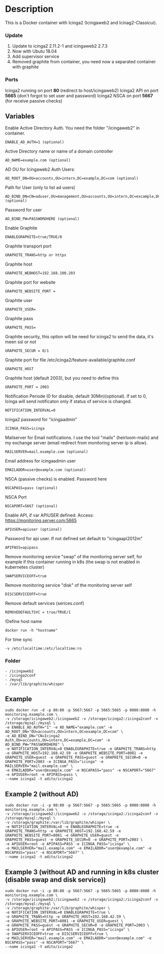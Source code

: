 # Description

This is a Docker container with Icinga2 (Icingaweb2 and Icinag2-Classicui). 

### Update

1. Update to icinga2 2.11.2-1 and icingaweb2 2.7.3
2. Now with Ubutu 18.04 
3. Add supervisor service 
4. Removed graphite from container, you need now a separated container with graphite 

### Ports

Icinga2 running on port **80** (redirect to host/icingaweb2) 
Icinga2 API on port **5665** (don't forgot to set user and password) 
Icinga2 NSCA on port **5667** (for receive passive checks) 

## Variables

  Enable Active Directory Auth. You need the folder "/icingaweb2" in container.

    ENABLE_AD_AUTH=1 (optional)
  
  Active Directory name or name of a domain controller
  
    AD_NAME=example.com (optional)
  
  AD OU for Icingaweb2 Auth Users:
    
    AD_ROOT_DN=OU=accounts,OU=intern,DC=example,DC=com (optional)
  
  Path for User (only to list ad users)
    
    AD_BIND_DN=CN=aduser,OU=management,OU=accounts,OU=intern,DC=excample,DC=com (optional)
  
  Password for user
  
    AD_BIND_PW=PASSWORDHERE (optional)
  
  Enable Graphite

    ENABLEGRAPHITE=true/TRUE/0

  Graphite transport port

    GRAPHITE_TRANS=http or https

  Graphite host
    
    GRAPHITE_WEBHOST=192.168.100.203
  
  Graphite port for website

    GRAPHITE_WEBSITE_PORT = 

  Graphite user

    GRAPHITE_USER=

  Graphite pass

    GRAPHITE_PASS=

  Graphite security, this option will be need for icinga2 to send the data, it's meen ssl or not

    GRAPHITE_SECUR = 0/1

  Graphite port for file /etc/icinga2/feature-available/graphite.conf

    GRAPHITE_HOST

  Graphite host (default 2003), but you need to define this

    GRAPHITE_PORT = 2003
  
  Notification Periode (0 for disable, default 30Min)(optional). If set to 0, Icinga will send notificaton only if status of service is changed.
  
    NOTIFICATION_INTERVAL=0
  
  Icinga2 password for "icingaadmin"
  
    ICINGA_PASS=icinga
  
  Mailserver for Email notifications. I use the tool "mailx" (heirloom-mailx) and my exchange server (email redirect from monitoring server ip is allow).  
  
    MAILSERVER=mail.example.com (optional)
  
  Email address for icingaadmin user
  
    EMAILADDR=user@example.com (optional)
  
  NSCA (passive checks) is enabled. Password here
    
    NSCAPASS=pass (optional)
  
  NSCA Port
    
    NSCAPORT=5667 (optional)
    
  Enable API, if var APIUSER defined. Access: https://monitoring.server.com:5665
  
    APIUSER=apiuser (optional)
    
  Password for api user. If not defined set default to "icingaapi2012m"
    
    APIPASS=apipass

  Remove monitoring service "swap" of the monitoring server self, for example if this container running in k8s (the swap is not enabled in kubernetes cluster)

    SWAPSERVICEOFF=true

  Remove monitoring service "disk" of the monitoring server self

    DISCSERVICEOFF=true
  
  Remove default services (serices.conf)

    REMOVEDEFAULTSVC = true/TRUE/1
  
  !Define host name
  
    docker run -h "hostname"
    
  For time sync
    
    -v /etc/localtime:/etc/localtime:ro
    
### Folder  

    - /icingaweb2
    - /icinga2conf
    - /mysql
    - /var/lib/graphite/whisper
       
    
## Example
  
    sudo docker run -d -p 80:80 -p 5667:5667 -p 5665:5665 -p 8080:8080 -h monitoring.example.com \
    -v /storage/icingaweb2:/icingaweb2 -v /storage/icinga2:/icinga2conf -v /storage/mysql:/mysql \
    -e ENABLE_AD_AUTH="1" -e AD_NAME="example.com" -e AD_ROOT_DN="OU=accounts,OU=intern,DC=example,DC=com" \
    -e AD_BIND_DN="CN=Icinga2 Auth,OU=accounts,OU=intern,DC=example,DC=com" -e AD_BIND_PW="PASSWORDHERE" \
    -e NOTIFICATION_INTERVAL=0 ENABLEGRAPHITE=true -e GRAPHITE_TRANS=http -e GRAPHITE_HOST=192.168.42.59 -e GRAPHITE_WEBSITE_PORT=8081 -e GRAPHITE_USER=guest -e GRAPHITE_PASS=guest -e GRAPHITE_SECUR=0 -e GRAPHITE_PORT=2003 -e ICINGA_PASS="icinga" -e MAILSERVER="mail.example.com" \
    -e EMAILADDR="user@example.com" -e NSCAPASS="pass" -e NSCAPORT="5667" -e APIUSER=root -e APIPASS=pass \
    --name icinga2 -t adito/icinga2

## Example 2 (without AD)

    sudo docker run -i -p 80:80 -p 5667:5667 -p 5665:5665 -p 8080:8080 -h monitoring.example.com \
    -v /storage/icingaweb2:/icingaweb2 -v /storage/icinga2:/icinga2conf -v /storage/mysql:/mysql \
    -v /storage/graphite:/var/lib/graphite/whisper \
    -e NOTIFICATION_INTERVAL=0 -e ENABLEGRAPHITE=true -e GRAPHITE_TRANS=http -e GRAPHITE_HOST=192.168.42.59 -e GRAPHITE_WEBSITE_PORT=8081 -e GRAPHITE_USER=guest -e GRAPHITE_PASS=guest -e GRAPHITE_SECUR=0 -e GRAPHITE_PORT=2003 \
    -e APIUSER=root -e APIPASS=PASS -e ICINGA_PASS="icinga" \
    -e MAILSERVER="mail.example.com" -e EMAILADDR="user@example.com" -e NSCAPASS="pass" -e NSCAPORT="5667" \
    --name icinga2 -t adito/icinga2

## Example 3 (without AD and running in k8s cluster (disable swap and disk service))

    sudo docker run -i -p 80:80 -p 5667:5667 -p 5665:5665 -p 8080:8080 -h monitoring.example.com \
    -v /storage/icingaweb2:/icingaweb2 -v /storage/icinga2:/icinga2conf -v /storage/mysql:/mysql \
    -v /storage/graphite:/var/lib/graphite/whisper \
    -e NOTIFICATION_INTERVAL=0 ENABLEGRAPHITE=true \
    -e GRAPHITE_TRANS=http -e GRAPHITE_HOST=192.168.42.59 \
    -e GRAPHITE_WEBSITE_PORT=8081 -e GRAPHITE_USER=guest \
    -e GRAPHITE_PASS=guest -e GRAPHITE_SECUR=0 -e GRAPHITE_PORT=2003 \
    -e APIUSER=root -e APIPASS=PASS -e ICINGA_PASS="icinga" \
    -e SWAPSERVICEOFF=true -e DISCSERVICEOFF=true \
    -e MAILSERVER="mail.example.com" -e EMAILADDR="user@example.com" -e NSCAPASS="pass" -e NSCAPORT="5667" \
    --name icinga2 -t adito/icinga2